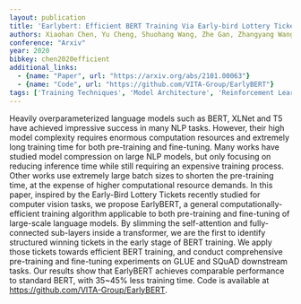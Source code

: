 ```yaml
---
layout: publication
title: 'Earlybert: Efficient BERT Training Via Early-bird Lottery Tickets'
authors: Xiaohan Chen, Yu Cheng, Shuohang Wang, Zhe Gan, Zhangyang Wang, Jingjing Liu
conference: "Arxiv"
year: 2020
bibkey: chen2020efficient
additional_links:
  - {name: "Paper", url: "https://arxiv.org/abs/2101.00063"}
  - {name: "Code", url: "https://github.com/VITA-Group/EarlyBERT"}
tags: ['Training Techniques', 'Model Architecture', 'Reinforcement Learning', 'Pretraining Methods', 'BERT', 'Fine-Tuning', 'Transformer', 'Has Code', 'Pre-Training', 'Attention Mechanism']
---
```

Heavily overparameterized language models such as BERT, XLNet and T5 have
achieved impressive success in many NLP tasks. However, their high model
complexity requires enormous computation resources and extremely long training
time for both pre-training and fine-tuning. Many works have studied model
compression on large NLP models, but only focusing on reducing inference time
while still requiring an expensive training process. Other works use extremely
large batch sizes to shorten the pre-training time, at the expense of higher
computational resource demands. In this paper, inspired by the Early-Bird
Lottery Tickets recently studied for computer vision tasks, we propose
EarlyBERT, a general computationally-efficient training algorithm applicable to
both pre-training and fine-tuning of large-scale language models. By slimming
the self-attention and fully-connected sub-layers inside a transformer, we are
the first to identify structured winning tickets in the early stage of BERT
training. We apply those tickets towards efficient BERT training, and conduct
comprehensive pre-training and fine-tuning experiments on GLUE and SQuAD
downstream tasks. Our results show that EarlyBERT achieves comparable
performance to standard BERT, with 35~45% less training time. Code is available
at https://github.com/VITA-Group/EarlyBERT.
